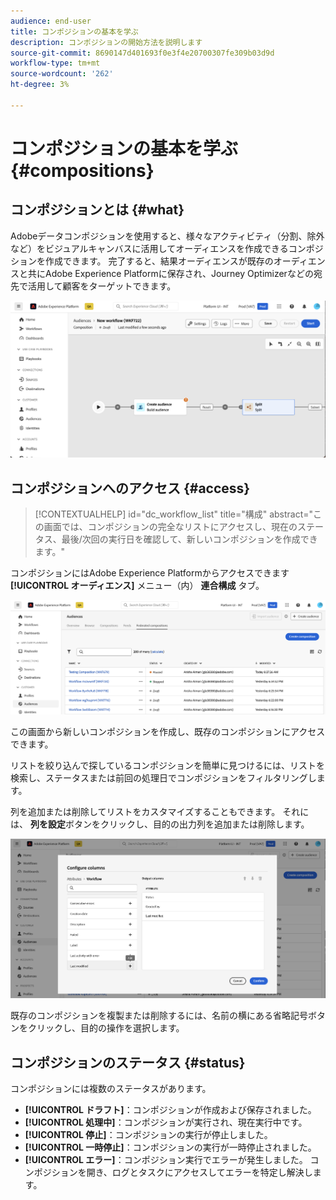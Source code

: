 ```yaml
---
audience: end-user
title: コンポジションの基本を学ぶ
description: コンポジションの開始方法を説明します
source-git-commit: 8690147d401693f0e3f4e20700307fe309b03d9d
workflow-type: tm+mt
source-wordcount: '262'
ht-degree: 3%

---
```


# コンポジションの基本を学ぶ {#compositions}

## コンポジションとは {#what}

Adobeデータコンポジションを使用すると、様々なアクティビティ（分割、除外など）をビジュアルキャンバスに活用してオーディエンスを作成できるコンポジションを作成できます。 完了すると、結果オーディエンスが既存のオーディエンスと共にAdobe Experience Platformに保存され、Journey Optimizerなどの宛先で活用して顧客をターゲットできます。

![](assets/composition-example.png)

## コンポジションへのアクセス {#access}

>[!CONTEXTUALHELP]
>id="dc_workflow_list"
>title="構成"
>abstract="この画面では、コンポジションの完全なリストにアクセスし、現在のステータス、最後/次回の実行日を確認して、新しいコンポジションを作成できます。"

コンポジションにはAdobe Experience Platformからアクセスできます **[!UICONTROL オーディエンス]** メニュー（内） **連合構成** タブ。

![](assets/compositions-list.png)

この画面から新しいコンポジションを作成し、既存のコンポジションにアクセスできます。

リストを絞り込んで探しているコンポジションを簡単に見つけるには、リストを検索し、ステータスまたは前回の処理日でコンポジションをフィルタリングします。

列を追加または削除してリストをカスタマイズすることもできます。 それには、 **列を設定**&#x200B;ボタンをクリックし、目的の出力列を追加または削除します。

![](assets/compositions-columns.png)

既存のコンポジションを複製または削除するには、名前の横にある省略記号ボタンをクリックし、目的の操作を選択します。

## コンポジションのステータス {#status}

コンポジションには複数のステータスがあります。

* **[!UICONTROL ドラフト]**：コンポジションが作成および保存されました。
* **[!UICONTROL 処理中]**：コンポジションが実行され、現在実行中です。
* **[!UICONTROL 停止]**：コンポジションの実行が停止しました。
* **[!UICONTROL 一時停止]**：コンポジションの実行が一時停止されました。
* **[!UICONTROL エラー]**：コンポジション実行でエラーが発生しました。 コンポジションを開き、ログとタスクにアクセスしてエラーを特定し解決します。
